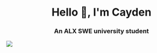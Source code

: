 <h1 align="center">Hello 👋, I'm Cayden</h1>
<h3 align="center">An ALX SWE university student</h3>

<a href="https://github.com/CTHartze/github-readme-stats">
<img align="center" src="https://github-readme-stats.vercel.app/api/top-langs/?username=CTHartze&langs_count=20&hide=Brainfuck,M&layout=donut"/>
</a>
